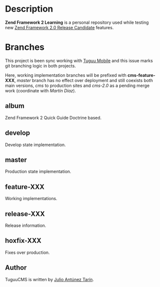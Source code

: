 # Description

**Zend Framework 2 Learning** is a personal repository used while testing new [Zend Framework 2.0 Release Candidate](http://framework.zend.com/ "ZF 2") features.
    
    
# Branches  
    
This project is been sync working with [Tuguu Mobile](https://github.com/Tuguusl/Tuguu-Mobile-v2) and this issue marks git branching logic in both projects.     
  
Here, working implementation branches will be prefixed with **cms-feature-XXX**, *master* branch has no effect over deployment and still coexists both main versions, *cms* to production sites and *cms-2.0* as a pending merge work (coordinate with *Martín Díaz*).
    
   
## album  
   
Zend Framework 2 Quick Guide Doctrine based.  
    
## develop 
   
Develop state implementation.  
      
## master  
    
Production state implementation.  
    
## feature-XXX  
   
Working implementations.  
    
## release-XXX  
   
Release information.    
   
## hoxfix-XXX  
  
Fixes over production.  
   
   
## Author
TuguuCMS is written by [Julio Antúnez Tarín](http://twitter.com/jatap "Julio Antúnez Tarín").